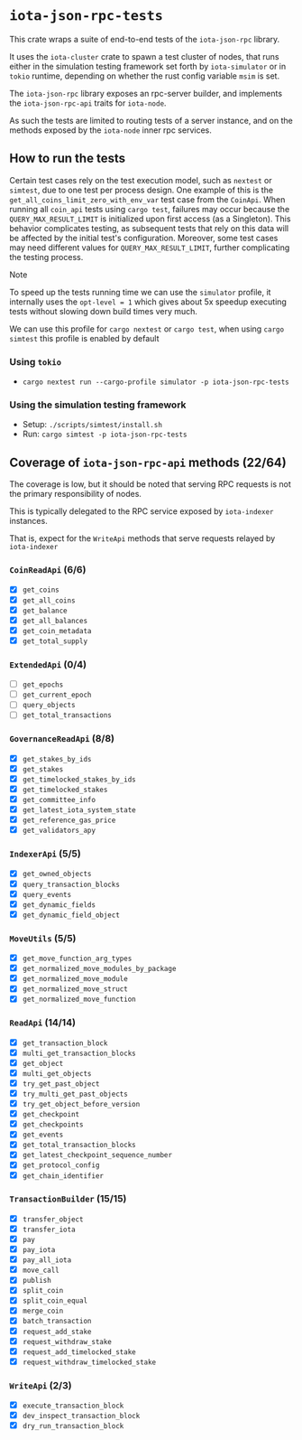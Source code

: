 # `iota-json-rpc-tests`

This crate wraps a suite of end-to-end tests of the `iota-json-rpc` library.

It uses the `iota-cluster` crate to spawn a test cluster of nodes, that runs either in the simulation testing framework set forth by `iota-simulator` or in `tokio` runtime, depending on whether the rust config variable `msim` is set.

The `iota-json-rpc` library exposes an rpc-server builder, and implements the
`iota-json-rpc-api` traits for `iota-node`.

As such the tests are limited to routing tests of a server instance, and on the
methods exposed by the `iota-node` inner rpc services.

## How to run the tests

Certain test cases rely on the test execution model, such as `nextest` or `simtest`, due to one test per process design. One example of this is the `get_all_coins_limit_zero_with_env_var` test case from the `CoinApi`.
When running all `coin_api` tests using `cargo test`, failures may occur because the `QUERY_MAX_RESULT_LIMIT` is initialized upon first access (as a Singleton). This behavior complicates testing, as subsequent tests
that rely on this data will be affected by the initial test's configuration. Moreover, some test cases may need different values for `QUERY_MAX_RESULT_LIMIT`, further complicating the testing process.

> [!NOTE]
>
> To speed up the tests running time we can use the `simulator` profile, it internally uses the `opt-level = 1` which gives about 5x speedup executing tests without slowing down build times very much.
>
> We can use this profile for `cargo nextest` or `cargo test`, when using `cargo simtest` this profile is enabled by default

### Using `tokio`

- `cargo nextest run --cargo-profile simulator -p iota-json-rpc-tests`

### Using the simulation testing framework

- Setup: `./scripts/simtest/install.sh`
- Run: `cargo simtest -p iota-json-rpc-tests`

## Coverage of `iota-json-rpc-api` methods (22/64)

The coverage is low, but it should be noted that serving RPC requests is not the
primary responsibility of nodes.

This is typically delegated to the RPC service exposed by `iota-indexer`
instances.

That is, expect for the `WriteApi` methods that serve requests relayed by `iota-indexer`

### `CoinReadApi` (6/6)

- [x] `get_coins`
- [x] `get_all_coins`
- [x] `get_balance`
- [x] `get_all_balances`
- [x] `get_coin_metadata`
- [x] `get_total_supply`

### `ExtendedApi` (0/4)

- [ ] `get_epochs`
- [ ] `get_current_epoch`
- [ ] `query_objects`
- [ ] `get_total_transactions`

### `GovernanceReadApi` (8/8)

- [x] `get_stakes_by_ids`
- [x] `get_stakes`
- [x] `get_timelocked_stakes_by_ids`
- [x] `get_timelocked_stakes`
- [x] `get_committee_info`
- [x] `get_latest_iota_system_state`
- [x] `get_reference_gas_price`
- [x] `get_validators_apy`

### `IndexerApi` (5/5)

- [x] `get_owned_objects`
- [x] `query_transaction_blocks`
- [x] `query_events`
- [x] `get_dynamic_fields`
- [x] `get_dynamic_field_object`

### `MoveUtils` (5/5)

- [x] `get_move_function_arg_types`
- [x] `get_normalized_move_modules_by_package`
- [x] `get_normalized_move_module`
- [x] `get_normalized_move_struct`
- [x] `get_normalized_move_function`

### `ReadApi` (14/14)

- [x] `get_transaction_block`
- [x] `multi_get_transaction_blocks`
- [x] `get_object`
- [x] `multi_get_objects`
- [x] `try_get_past_object`
- [x] `try_multi_get_past_objects`
- [x] `try_get_object_before_version`
- [x] `get_checkpoint`
- [x] `get_checkpoints`
- [x] `get_events`
- [x] `get_total_transaction_blocks`
- [x] `get_latest_checkpoint_sequence_number`
- [x] `get_protocol_config`
- [x] `get_chain_identifier`

### `TransactionBuilder` (15/15)

- [x] `transfer_object`
- [x] `transfer_iota`
- [x] `pay`
- [x] `pay_iota`
- [x] `pay_all_iota`
- [x] `move_call`
- [x] `publish`
- [x] `split_coin`
- [x] `split_coin_equal`
- [x] `merge_coin`
- [x] `batch_transaction`
- [x] `request_add_stake`
- [x] `request_withdraw_stake`
- [x] `request_add_timelocked_stake`
- [x] `request_withdraw_timelocked_stake`

### `WriteApi` (2/3)

- [x] `execute_transaction_block`
- [x] `dev_inspect_transaction_block`
- [x] `dry_run_transaction_block`
